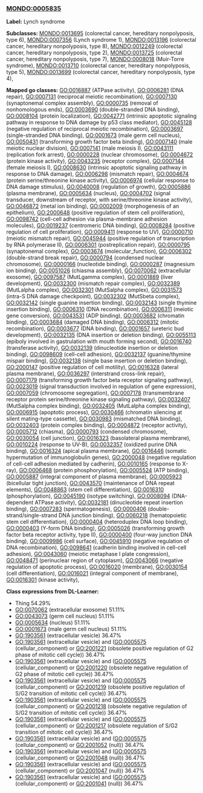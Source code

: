 
### [MONDO:0005835](http://purl.obolibrary.org/obo/MONDO_0005835)
**Label:** Lynch syndrome

**Subclasses:** [MONDO:0013695](http://purl.obolibrary.org/obo/MONDO_0013695) (colorectal cancer, hereditary nonpolyposis, type 6), [MONDO:0007356](http://purl.obolibrary.org/obo/MONDO_0007356) (Lynch syndrome 1), [MONDO:0013196](http://purl.obolibrary.org/obo/MONDO_0013196) (colorectal cancer, hereditary nonpolyposis, type 8), [MONDO:0012249](http://purl.obolibrary.org/obo/MONDO_0012249) (colorectal cancer, hereditary nonpolyposis, type 2), [MONDO:0013725](http://purl.obolibrary.org/obo/MONDO_0013725) (colorectal cancer, hereditary nonpolyposis, type 7), [MONDO:0008018](http://purl.obolibrary.org/obo/MONDO_0008018) (Muir-Torre syndrome), [MONDO:0013710](http://purl.obolibrary.org/obo/MONDO_0013710) (colorectal cancer, hereditary nonpolyposis, type 5), [MONDO:0013699](http://purl.obolibrary.org/obo/MONDO_0013699) (colorectal cancer, hereditary nonpolyposis, type 4), 

**Mapped go classes:** [GO:0016887](http://purl.obolibrary.org/obo/GO_0016887) (ATPase activity), [GO:0006281](http://purl.obolibrary.org/obo/GO_0006281) (DNA repair), [GO:0007131](http://purl.obolibrary.org/obo/GO_0007131) (reciprocal meiotic recombination), [GO:0007130](http://purl.obolibrary.org/obo/GO_0007130) (synaptonemal complex assembly), [GO:0000735](http://purl.obolibrary.org/obo/GO_0000735) (removal of nonhomologous ends), [GO:0003690](http://purl.obolibrary.org/obo/GO_0003690) (double-stranded DNA binding), [GO:0008104](http://purl.obolibrary.org/obo/GO_0008104) (protein localization), [GO:0042771](http://purl.obolibrary.org/obo/GO_0042771) (intrinsic apoptotic signaling pathway in response to DNA damage by p53 class mediator), [GO:0045128](http://purl.obolibrary.org/obo/GO_0045128) (negative regulation of reciprocal meiotic recombination), [GO:0003697](http://purl.obolibrary.org/obo/GO_0003697) (single-stranded DNA binding), [GO:0001673](http://purl.obolibrary.org/obo/GO_0001673) (male germ cell nucleus), [GO:0050431](http://purl.obolibrary.org/obo/GO_0050431) (transforming growth factor beta binding), [GO:0007140](http://purl.obolibrary.org/obo/GO_0007140) (male meiotic nuclear division), [GO:0007141](http://purl.obolibrary.org/obo/GO_0007141) (male meiosis I), [GO:0043111](http://purl.obolibrary.org/obo/GO_0043111) (replication fork arrest), [GO:0000228](http://purl.obolibrary.org/obo/GO_0000228) (nuclear chromosome), [GO:0004672](http://purl.obolibrary.org/obo/GO_0004672) (protein kinase activity), [GO:0043235](http://purl.obolibrary.org/obo/GO_0043235) (receptor complex), [GO:0007144](http://purl.obolibrary.org/obo/GO_0007144) (female meiosis I), [GO:0008630](http://purl.obolibrary.org/obo/GO_0008630) (intrinsic apoptotic signaling pathway in response to DNA damage), [GO:0006298](http://purl.obolibrary.org/obo/GO_0006298) (mismatch repair), [GO:0004674](http://purl.obolibrary.org/obo/GO_0004674) (protein serine/threonine kinase activity), [GO:0006974](http://purl.obolibrary.org/obo/GO_0006974) (cellular response to DNA damage stimulus), [GO:0040008](http://purl.obolibrary.org/obo/GO_0040008) (regulation of growth), [GO:0005886](http://purl.obolibrary.org/obo/GO_0005886) (plasma membrane), [GO:0005634](http://purl.obolibrary.org/obo/GO_0005634) (nucleus), [GO:0004702](http://purl.obolibrary.org/obo/GO_0004702) (signal transducer, downstream of receptor, with serine/threonine kinase activity), [GO:0046872](http://purl.obolibrary.org/obo/GO_0046872) (metal ion binding), [GO:0002009](http://purl.obolibrary.org/obo/GO_0002009) (morphogenesis of an epithelium), [GO:2000648](http://purl.obolibrary.org/obo/GO_2000648) (positive regulation of stem cell proliferation), [GO:0098742](http://purl.obolibrary.org/obo/GO_0098742) (cell-cell adhesion via plasma-membrane adhesion molecules), [GO:0019237](http://purl.obolibrary.org/obo/GO_0019237) (centromeric DNA binding), [GO:0008284](http://purl.obolibrary.org/obo/GO_0008284) (positive regulation of cell proliferation), [GO:0009411](http://purl.obolibrary.org/obo/GO_0009411) (response to UV), [GO:0000710](http://purl.obolibrary.org/obo/GO_0000710) (meiotic mismatch repair), [GO:0045944](http://purl.obolibrary.org/obo/GO_0045944) (positive regulation of transcription by RNA polymerase II), [GO:0006301](http://purl.obolibrary.org/obo/GO_0006301) (postreplication repair), [GO:0000795](http://purl.obolibrary.org/obo/GO_0000795) (synaptonemal complex), [GO:0003674](http://purl.obolibrary.org/obo/GO_0003674) (molecular_function), [GO:0006302](http://purl.obolibrary.org/obo/GO_0006302) (double-strand break repair), [GO:0000794](http://purl.obolibrary.org/obo/GO_0000794) (condensed nuclear chromosome), [GO:0000166](http://purl.obolibrary.org/obo/GO_0000166) (nucleotide binding), [GO:0000287](http://purl.obolibrary.org/obo/GO_0000287) (magnesium ion binding), [GO:0051026](http://purl.obolibrary.org/obo/GO_0051026) (chiasma assembly), [GO:0070062](http://purl.obolibrary.org/obo/GO_0070062) (extracellular exosome), [GO:0097587](http://purl.obolibrary.org/obo/GO_0097587) (MutLgamma complex), [GO:0001889](http://purl.obolibrary.org/obo/GO_0001889) (liver development), [GO:0032300](http://purl.obolibrary.org/obo/GO_0032300) (mismatch repair complex), [GO:0032389](http://purl.obolibrary.org/obo/GO_0032389) (MutLalpha complex), [GO:0032301](http://purl.obolibrary.org/obo/GO_0032301) (MutSalpha complex), [GO:0031573](http://purl.obolibrary.org/obo/GO_0031573) (intra-S DNA damage checkpoint), [GO:0032302](http://purl.obolibrary.org/obo/GO_0032302) (MutSbeta complex), [GO:0032142](http://purl.obolibrary.org/obo/GO_0032142) (single guanine insertion binding), [GO:0032143](http://purl.obolibrary.org/obo/GO_0032143) (single thymine insertion binding), [GO:0006310](http://purl.obolibrary.org/obo/GO_0006310) (DNA recombination), [GO:0006311](http://purl.obolibrary.org/obo/GO_0006311) (meiotic gene conversion), [GO:0043531](http://purl.obolibrary.org/obo/GO_0043531) (ADP binding), [GO:0003682](http://purl.obolibrary.org/obo/GO_0003682) (chromatin binding), [GO:0003684](http://purl.obolibrary.org/obo/GO_0003684) (damaged DNA binding), [GO:0006312](http://purl.obolibrary.org/obo/GO_0006312) (mitotic recombination), [GO:0003677](http://purl.obolibrary.org/obo/GO_0003677) (DNA binding), [GO:0001657](http://purl.obolibrary.org/obo/GO_0001657) (ureteric bud development), [GO:0032135](http://purl.obolibrary.org/obo/GO_0032135) (DNA insertion or deletion binding), [GO:0055113](http://purl.obolibrary.org/obo/GO_0055113) (epiboly involved in gastrulation with mouth forming second), [GO:0016740](http://purl.obolibrary.org/obo/GO_0016740) (transferase activity), [GO:0032139](http://purl.obolibrary.org/obo/GO_0032139) (dinucleotide insertion or deletion binding), [GO:0098609](http://purl.obolibrary.org/obo/GO_0098609) (cell-cell adhesion), [GO:0032137](http://purl.obolibrary.org/obo/GO_0032137) (guanine/thymine mispair binding), [GO:0032138](http://purl.obolibrary.org/obo/GO_0032138) (single base insertion or deletion binding), [GO:2000147](http://purl.obolibrary.org/obo/GO_2000147) (positive regulation of cell motility), [GO:0016328](http://purl.obolibrary.org/obo/GO_0016328) (lateral plasma membrane), [GO:0036297](http://purl.obolibrary.org/obo/GO_0036297) (interstrand cross-link repair), [GO:0007179](http://purl.obolibrary.org/obo/GO_0007179) (transforming growth factor beta receptor signaling pathway), [GO:0023019](http://purl.obolibrary.org/obo/GO_0023019) (signal transduction involved in regulation of gene expression), [GO:0007059](http://purl.obolibrary.org/obo/GO_0007059) (chromosome segregation), [GO:0007178](http://purl.obolibrary.org/obo/GO_0007178) (transmembrane receptor protein serine/threonine kinase signaling pathway), [GO:0032407](http://purl.obolibrary.org/obo/GO_0032407) (MutSalpha complex binding), [GO:0032405](http://purl.obolibrary.org/obo/GO_0032405) (MutLalpha complex binding), [GO:0006915](http://purl.obolibrary.org/obo/GO_0006915) (apoptotic process), [GO:0030466](http://purl.obolibrary.org/obo/GO_0030466) (chromatin silencing at silent mating-type cassette), [GO:0030983](http://purl.obolibrary.org/obo/GO_0030983) (mismatched DNA binding), [GO:0032403](http://purl.obolibrary.org/obo/GO_0032403) (protein complex binding), [GO:0004872](http://purl.obolibrary.org/obo/GO_0004872) (receptor activity), [GO:0005712](http://purl.obolibrary.org/obo/GO_0005712) (chiasma), [GO:0000793](http://purl.obolibrary.org/obo/GO_0000793) (condensed chromosome), [GO:0030054](http://purl.obolibrary.org/obo/GO_0030054) (cell junction), [GO:0016323](http://purl.obolibrary.org/obo/GO_0016323) (basolateral plasma membrane), [GO:0010224](http://purl.obolibrary.org/obo/GO_0010224) (response to UV-B), [GO:0032357](http://purl.obolibrary.org/obo/GO_0032357) (oxidized purine DNA binding), [GO:0016324](http://purl.obolibrary.org/obo/GO_0016324) (apical plasma membrane), [GO:0016446](http://purl.obolibrary.org/obo/GO_0016446) (somatic hypermutation of immunoglobulin genes), [GO:2000048](http://purl.obolibrary.org/obo/GO_2000048) (negative regulation of cell-cell adhesion mediated by cadherin), [GO:0010165](http://purl.obolibrary.org/obo/GO_0010165) (response to X-ray), [GO:0006468](http://purl.obolibrary.org/obo/GO_0006468) (protein phosphorylation), [GO:0005524](http://purl.obolibrary.org/obo/GO_0005524) (ATP binding), [GO:0005887](http://purl.obolibrary.org/obo/GO_0005887) (integral component of plasma membrane), [GO:0005923](http://purl.obolibrary.org/obo/GO_0005923) (bicellular tight junction), [GO:0043570](http://purl.obolibrary.org/obo/GO_0043570) (maintenance of DNA repeat elements), [GO:0048863](http://purl.obolibrary.org/obo/GO_0048863) (stem cell differentiation), [GO:0016310](http://purl.obolibrary.org/obo/GO_0016310) (phosphorylation), [GO:0045190](http://purl.obolibrary.org/obo/GO_0045190) (isotype switching), [GO:0008094](http://purl.obolibrary.org/obo/GO_0008094) (DNA-dependent ATPase activity), [GO:0032181](http://purl.obolibrary.org/obo/GO_0032181) (dinucleotide repeat insertion binding), [GO:0007283](http://purl.obolibrary.org/obo/GO_0007283) (spermatogenesis), [GO:0000406](http://purl.obolibrary.org/obo/GO_0000406) (double-strand/single-strand DNA junction binding), [GO:0060218](http://purl.obolibrary.org/obo/GO_0060218) (hematopoietic stem cell differentiation), [GO:0000404](http://purl.obolibrary.org/obo/GO_0000404) (heteroduplex DNA loop binding), [GO:0000403](http://purl.obolibrary.org/obo/GO_0000403) (Y-form DNA binding), [GO:0005026](http://purl.obolibrary.org/obo/GO_0005026) (transforming growth factor beta receptor activity, type II), [GO:0000400](http://purl.obolibrary.org/obo/GO_0000400) (four-way junction DNA binding), [GO:0009986](http://purl.obolibrary.org/obo/GO_0009986) (cell surface), [GO:0045910](http://purl.obolibrary.org/obo/GO_0045910) (negative regulation of DNA recombination), [GO:0098641](http://purl.obolibrary.org/obo/GO_0098641) (cadherin binding involved in cell-cell adhesion), [GO:0043060](http://purl.obolibrary.org/obo/GO_0043060) (meiotic metaphase I plate congression), [GO:0048471](http://purl.obolibrary.org/obo/GO_0048471) (perinuclear region of cytoplasm), [GO:0043066](http://purl.obolibrary.org/obo/GO_0043066) (negative regulation of apoptotic process), [GO:0016020](http://purl.obolibrary.org/obo/GO_0016020) (membrane), [GO:0030154](http://purl.obolibrary.org/obo/GO_0030154) (cell differentiation), [GO:0016021](http://purl.obolibrary.org/obo/GO_0016021) (integral component of membrane), [GO:0016301](http://purl.obolibrary.org/obo/GO_0016301) (kinase activity), 

**Class expressions from DL-Learner:**

- Thing 54.29%
- [GO:0070062](http://purl.obolibrary.org/obo/GO_0070062) (extracellular exosome) 51.11%
- [GO:0043073](http://purl.obolibrary.org/obo/GO_0043073) (germ cell nucleus) 51.11%
- [GO:0005634](http://purl.obolibrary.org/obo/GO_0005634) (nucleus) 51.11%
- [GO:0001673](http://purl.obolibrary.org/obo/GO_0001673) (male germ cell nucleus) 51.11%
- [GO:1903561](http://purl.obolibrary.org/obo/GO_1903561) (extracellular vesicle) 36.47%
- [GO:1903561](http://purl.obolibrary.org/obo/GO_1903561) (extracellular vesicle) and ([GO:0005575](http://purl.obolibrary.org/obo/GO_0005575) (cellular_component) or [GO:2001221](http://purl.obolibrary.org/obo/GO_2001221) (obsolete positive regulation of G2 phase of mitotic cell cycle)) 36.47%
- [GO:1903561](http://purl.obolibrary.org/obo/GO_1903561) (extracellular vesicle) and ([GO:0005575](http://purl.obolibrary.org/obo/GO_0005575) (cellular_component) or [GO:2001220](http://purl.obolibrary.org/obo/GO_2001220) (obsolete negative regulation of G2 phase of mitotic cell cycle)) 36.47%
- [GO:1903561](http://purl.obolibrary.org/obo/GO_1903561) (extracellular vesicle) and ([GO:0005575](http://purl.obolibrary.org/obo/GO_0005575) (cellular_component) or [GO:2001219](http://purl.obolibrary.org/obo/GO_2001219) (obsolete positive regulation of S/G2 transition of mitotic cell cycle)) 36.47%
- [GO:1903561](http://purl.obolibrary.org/obo/GO_1903561) (extracellular vesicle) and ([GO:0005575](http://purl.obolibrary.org/obo/GO_0005575) (cellular_component) or [GO:2001218](http://purl.obolibrary.org/obo/GO_2001218) (obsolete negative regulation of S/G2 transition of mitotic cell cycle)) 36.47%
- [GO:1903561](http://purl.obolibrary.org/obo/GO_1903561) (extracellular vesicle) and ([GO:0005575](http://purl.obolibrary.org/obo/GO_0005575) (cellular_component) or [GO:2001217](http://purl.obolibrary.org/obo/GO_2001217) (obsolete regulation of S/G2 transition of mitotic cell cycle)) 36.47%
- [GO:1903561](http://purl.obolibrary.org/obo/GO_1903561) (extracellular vesicle) and ([GO:0005575](http://purl.obolibrary.org/obo/GO_0005575) (cellular_component) or [GO:2001052](http://purl.obolibrary.org/obo/GO_2001052) (null)) 36.47%
- [GO:1903561](http://purl.obolibrary.org/obo/GO_1903561) (extracellular vesicle) and ([GO:0005575](http://purl.obolibrary.org/obo/GO_0005575) (cellular_component) or [GO:2001048](http://purl.obolibrary.org/obo/GO_2001048) (null)) 36.47%
- [GO:1903561](http://purl.obolibrary.org/obo/GO_1903561) (extracellular vesicle) and ([GO:0005575](http://purl.obolibrary.org/obo/GO_0005575) (cellular_component) or [GO:2001047](http://purl.obolibrary.org/obo/GO_2001047) (null)) 36.47%
- [GO:1903561](http://purl.obolibrary.org/obo/GO_1903561) (extracellular vesicle) and ([GO:0005575](http://purl.obolibrary.org/obo/GO_0005575) (cellular_component) or [GO:2001041](http://purl.obolibrary.org/obo/GO_2001041) (null)) 36.47%


